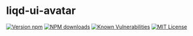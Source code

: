 # liqd-ui-avatar

[![Version npm](https://img.shields.io/npm/v/liqd-ui-avatar.svg)](https://www.npmjs.com/package/liqd-ui-avatar)
[![NPM downloads](https://img.shields.io/npm/dm/liqd-ui-avatar.svg)](https://www.npmjs.com/package/liqd-ui-avatar)
[![Known Vulnerabilities](https://snyk.io/test/github/radixxko/liqd-ui-avatar/badge.svg?targetFile=package.json)](https://snyk.io/test/github/radixxko/liqd-ui-avatar?targetFile=package.json)
[![MIT License](https://img.shields.io/badge/license-MIT-blue.svg)](LICENSE)
